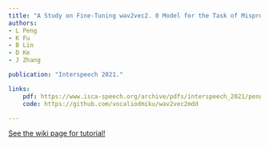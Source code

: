 ```yaml
---
title: "A Study on Fine-Tuning wav2vec2. 0 Model for the Task of Mispronunciation Detection and Diagnosis."
authors:
- L Peng
- K Fu
- B Lin
- D Ke
- J Zhang

publication: "Interspeech 2021."

links:
    pdf: https://www.isca-speech.org/archive/pdfs/interspeech_2021/peng21e_interspeech.pdf
    code: https://github.com/vocaliodmiku/wav2vec2mdd

---
```



[See the wiki page for tutorial!](https://github.com/hadisinaee/avicenna/wiki)